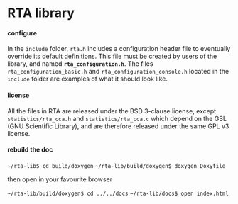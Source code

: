# RTA library

#### configure

In the `include` folder, `rta.h` includes a configuration header file
to eventually override its default definitions.
This file must be created by users of the library, and named **`rta_configuration.h`**.
The files `rta_configuration_basic.h` and `rta_configuration_console.h` located
in the `include` folder are examples of what it should look like.

#### license

All the files in RTA are released under the BSD 3-clause license, except
`statistics/rta_cca.h` and `statistics/rta_cca.c` which depend on the GSL
(GNU Scientific Library), and are therefore released under the same GPL v3
license.

#### rebuild the doc

`~/rta-lib$ cd build/doxygen`
`~/rta-lib/build/doxygen$ doxygen Doxyfile`

then open in your favourite browser

`~/rta-lib/build/doxygen$ cd ../../docs`
`~/rta-lib/docs$ open index.html`